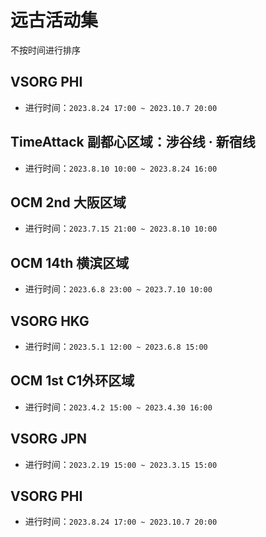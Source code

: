 # 远古活动集

不按时间进行排序

## VSORG PHI

- 进行时间：`2023.8.24 17:00 ~ 2023.10.7 20:00`

## TimeAttack 副都心区域：涉谷线 · 新宿线

- 进行时间：`2023.8.10 10:00 ~ 2023.8.24 16:00`

## OCM 2nd 大阪区域

- 进行时间：`2023.7.15 21:00 ~ 2023.8.10 10:00`

## OCM 14th 横滨区域

- 进行时间：`2023.6.8 23:00 ~ 2023.7.10 10:00`

## VSORG HKG

- 进行时间：`2023.5.1 12:00 ~ 2023.6.8 15:00`

## OCM 1st C1外环区域

- 进行时间：`2023.4.2 15:00 ~ 2023.4.30 16:00`

## VSORG JPN

- 进行时间：`2023.2.19 15:00 ~ 2023.3.15 15:00`

## VSORG PHI

- 进行时间：`2023.8.24 17:00 ~ 2023.10.7 20:00`